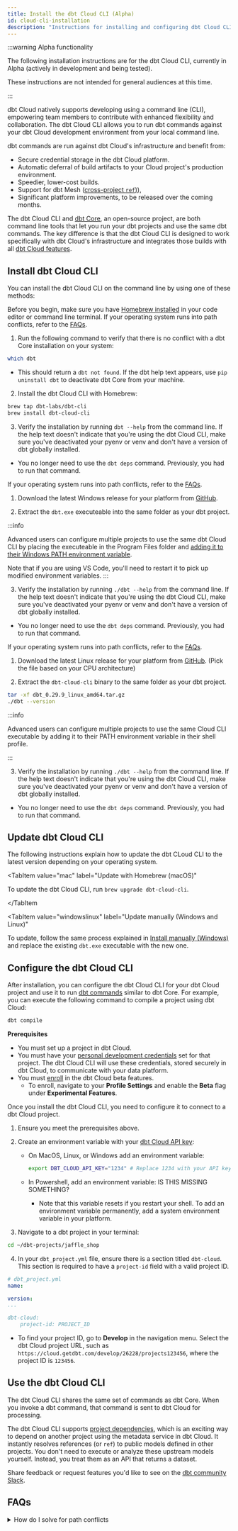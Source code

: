 ```yaml
---
title: Install the dbt Cloud CLI (Alpha)
id: cloud-cli-installation
description: "Instructions for installing and configuring dbt Cloud CLI"
---
```


:::warning Alpha functionality 

The following installation instructions are for the dbt Cloud CLI, currently in Alpha (actively in development and being tested). 

These instructions are not intended for general audiences at this time. 

::: 


dbt Cloud natively supports developing using a command line (CLI), empowering team members to contribute with enhanced flexibility and collaboration. The dbt Cloud CLI allows you to run dbt commands against your dbt Cloud development environment from your local command line.

dbt commands are run against dbt Cloud's infrastructure and benefit from:

* Secure credential storage in the dbt Cloud platform.
* Automatic deferral of build artifacts to your Cloud project's production environment. 
* Speedier, lower-cost builds.
* Support for dbt Mesh ([cross-project `ref`)](/docs/collaborate/govern/project-dependencies)),
* Significant platform improvements, to be released over the coming months.

The dbt Cloud CLI and [dbt Core](https://github.com/dbt-labs/dbt-core), an open-source project, are both command line tools that let you run your dbt projects and use the same dbt commands. The key difference is that the dbt Cloud CLI is designed to work specifically with dbt Cloud's infrastructure and integrates those builds with all [dbt Cloud features](/docs/cloud/about-cloud/dbt-cloud-features).

## Install dbt Cloud CLI

You can install the dbt Cloud CLI on the command line by using one of these methods:

<Tabs>

<TabItem value="brew" label="macOS">

Before you begin, make sure you have [Homebrew installed](http://brew.sh/) in your code editor or command line terminal. If your operating system runs into path conflicts, refer to the [FAQs](#faqs).

1. Run the following command to verify that there is no conflict with a dbt Core installation on your system:
   
```bash
which dbt
```
   - This should return a `dbt not found`. If the dbt help text appears, use `pip uninstall dbt` to deactivate dbt Core from your machine.
  
2. Install the dbt Cloud CLI with Homebrew: 

```bash
brew tap dbt-labs/dbt-cli
brew install dbt-cloud-cli
```

3. Verify the installation by running `dbt --help` from the command line. If the help text doesn't indicate that you're using the dbt Cloud CLI, make sure you've deactivated your pyenv or venv and don't have a version of dbt globally installed.

* You no longer need to use the `dbt deps` command. Previously, you had to run that command.

</TabItem>

<TabItem value="windows" label="Windows">

If your operating system runs into path conflicts, refer to the [FAQs](#faqs).

1. Download the latest Windows release for your platform from [GitHub](https://github.com/dbt-labs/dbt-cli/releases).

2. Extract the `dbt.exe` executeable into the same folder as your dbt project.

:::info

Advanced users can configure multiple projects to use the same dbt Cloud CLI by placing the executeable in the Program Files folder and [adding it to their Windows PATH environment variable](https://medium.com/@kevinmarkvi/how-to-add-executables-to-your-path-in-windows-5ffa4ce61a53).

Note that if you are using VS Code, you'll need to restart it to pick up modified environment variables.
:::

3. Verify the installation by running `./dbt --help` from the command line. If the help text doesn't indicate that you're using the dbt Cloud CLI, make sure you've deactivated your pyenv or venv and don't have a version of dbt globally installed.

* You no longer need to use the `dbt deps` command. Previously, you had to run that command.

</TabItem>

<TabItem value="linux" label="Linux">

If your operating system runs into path conflicts, refer to the [FAQs](#faqs).

1. Download the latest Linux release for your platform from [GitHub](https://github.com/dbt-labs/dbt-cli/releases). (Pick the file based on your CPU architecture)

2. Extract the `dbt-cloud-cli` binary to the same folder as your dbt project.

```bash
tar -xf dbt_0.29.9_linux_amd64.tar.gz
./dbt --version
```

:::info

Advanced users can configure multiple projects to use the same Cloud CLI executable by adding it to their PATH environment variable in their shell profile.

:::

3. Verify the installation by running `./dbt --help` from the command line. If the help text doesn't indicate that you're using the dbt Cloud CLI, make sure you've deactivated your pyenv or venv and don't have a version of dbt globally installed.

* You no longer need to use the `dbt deps` command. Previously, you had to run that command.

</TabItem>

</Tabs>

## Update dbt Cloud CLI

The following instructions explain how to update the dbt CLoud CLI to the latest version depending on your operating system. 

<Tabs>
	
<TabItem value="mac" label="Update with Homebrew (macOS)"

To update the dbt Cloud CLI, run `brew upgrade dbt-cloud-cli`. 

</TabItem

<TabItem value="windowslinux" label="Update manually (Windows and Linux)"

To update, follow the same process explained in [Install manually (Windows)](#install-manually-windows) and replace the existing `dbt.exe` executable with the new one.

</TabItem>

</Tabs>

## Configure the dbt Cloud CLI

After installation, you can configure the dbt Cloud CLI for your dbt Cloud project and use it to run [dbt commands](/reference/dbt-commands) similar to dbt Core. For example, you can execute the following command to compile a project using dbt Cloud:

```bash
dbt compile
```

**Prerequisites**

- You must set up a project in dbt Cloud.
- You must have your [personal development credentials](/docs/dbt-cloud-environments#set-developer-credentials) set for that project. The dbt Cloud CLI will use these credentials, stored securely in dbt Cloud, to communicate with your data platform.
- You must [enroll](/docs/dbt-versions/experimental-features) in the dbt Cloud beta features. 
	- To enroll, navigate to your **Profile Settings** and enable the **Beta** flag under **Experimental Features**.

Once you install the dbt Cloud CLI, you need to configure it to connect to a dbt Cloud project.

1. Ensure you meet the prerequisites above.
2. Create an environment variable with your [dbt Cloud API key](/docs/dbt-cloud-apis/user-tokens):
   - On MacOS, Linux, or Windows add an environment variable:

        ```bash
        export DBT_CLOUD_API_KEY="1234" # Replace 1234 with your API key   
        ```

   - In Powershell, add an environment variable: IS THIS MISSING SOMETHING?
     - Note that this variable resets if you restart your shell. To add an environment variable permanently, add a system environment variable in your platform.

3. Navigate to a dbt project in your terminal:

```bash
cd ~/dbt-projects/jaffle_shop
```

4. In your `dbt_project.yml` file, ensure there is a section titled `dbt-cloud`. This section is required to have a `project-id` field with a valid project ID. 

```yaml
# dbt_project.yml
name:

version:
...

dbt-cloud: 
    project-id: PROJECT_ID
```

- To find your project ID, go to **Develop** in the navigation menu. Select the dbt Cloud project URL, such as `https://cloud.getdbt.com/develop/26228/projects123456`, where the project ID is `123456`.


## Use the dbt Cloud CLI

The dbt Cloud CLI shares the same set of commands as dbt Core. When you invoke a dbt command, that command is sent to dbt Cloud for processing. 

The dbt Cloud CLI supports [project dependencies](/docs/collaborate/govern/project-dependencies), which is an exciting way to depend on another project using the metadata service in dbt Cloud. It instantly resolves references (or  `ref`) to public models defined in other projects. You don't need to execute or analyze these upstream models yourself. Instead, you treat them as an API that returns a dataset.

Share feedback or request features you'd like to see on the [dbt community Slack](https://getdbt.slack.com/archives/C05M77P54FL).


## FAQs

<details>

<summary>How do I solve for path conflicts</summary>
For compatibility, both the dbt Cloud CLI and dbt Core are invoked by running `dbt`. This can create path conflicts if your operating system selects one over the other based on your $PATH environment variable (settings).

If you have dbt Core installed locally, ensure that you deactivate your Python environment or uninstall it using `pip uninstall dbt` before proceeding.  Alternatively, advanced users can modify the $PATH environment variable to correctly point to the dbt Cloud CLI binary to use both dbt Cloud CLI and dbt Core together.

You can always uninstall the Cloud CLI to return to using dbt Core.
</details>

